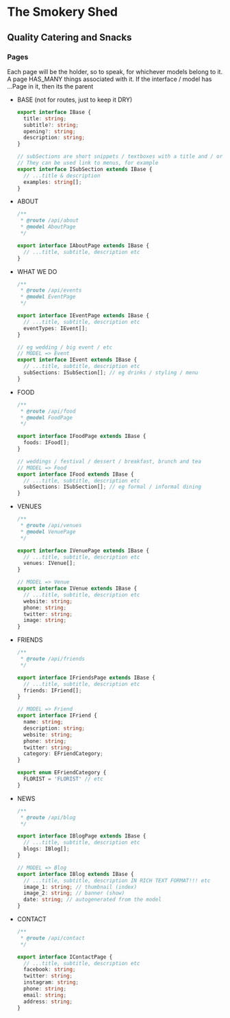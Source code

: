 # The Smokery Shed

## Quality Catering and Snacks

### Pages

Each page will be the holder, so to speak, for whichever models belong to it. A page HAS_MANY things associated with it. If the interface / model has ...Page in it, then its the parent

- BASE (not for routes, just to keep it DRY)

  ```typescript
  export interface IBase {
    title: string;
    subtitle?: string;
    opening?: string;
    description: string;
  }

  // subSections are short snippets / textboxes with a title and / or description
  // They can be used link to menus, for example
  export interface ISubSection extends IBase {
    // ...title & description
    examples: string[];
  }
  ```

- ABOUT

  ```typescript
  /**
   * @route /api/about
   * @model AboutPage
   */

  export interface IAboutPage extends IBase {
    // ...title, subtitle, description etc
  }
  ```

- WHAT WE DO

  ```typescript
  /**
   * @route /api/events
   * @model EventPage
   */

  export interface IEventPage extends IBase {
    // ...title, subtitle, description etc
    eventTypes: IEvent[];
  }

  // eg wedding / big event / etc
  // MODEL => Event
  export interface IEvent extends IBase {
    // ...title, subtitle, description etc
    subSections: ISubSection[]; // eg drinks / styling / menu
  }
  ```

- FOOD

  ```typescript
  /**
   * @route /api/food
   * @model FoodPage
   */

  export interface IFoodPage extends IBase {
    foods: IFood[];
  }

  // weddings / festival / dessert / breakfast, brunch and tea
  // MODEL => Food
  export interface IFood extends IBase {
    // ...title, subtitle, description etc
    subSections: ISubSection[]; // eg formal / informal dining
  }
  ```

- VENUES

  ```typescript
  /**
   * @route /api/venues
   * @model VenuePage
   */

  export interface IVenuePage extends IBase {
    // ...title, subtitle, description etc
    venues: IVenue[];
  }

  // MODEL => Venue
  export interface IVenue extends IBase {
    // ...title, subtitle, description etc
    website: string;
    phone: string;
    twitter: string;
    image: string;
  }
  ```

- FRIENDS

  ```typescript
  /**
   * @route /api/friends
   */

  export interface IFriendsPage extends IBase {
    // ...title, subtitle, description etc
    friends: IFriend[];
  }

  // MODEL => Friend
  export interface IFriend {
    name: string;
    description: string;
    website: string;
    phone: string;
    twitter: string;
    category: EFriendCategory;
  }

  export enum EFriendCategory {
    FLORIST = 'FLORIST' // etc
  }
  ```

- NEWS

  ```typescript
  /**
   * @route /api/blog
   */

  export interface IBlogPage extends IBase {
    // ...title, subtitle, description etc
    blogs: IBlog[];
  }

  // MODEL => Blog
  export interface IBlog extends IBase {
    // ...title, subtitle, description IN RICH TEXT FORMAT!!! etc
    image_1: string; // thumbnail (index)
    image_2: string; // banner (show)
    date: string; // autogenerated from the model
  }
  ```

- CONTACT

  ```typescript
  /**
   * @route /api/contact
   */

  export interface IContactPage {
    // ...title, subtitle, description etc
    facebook: string;
    twitter: string;
    instagram: string;
    phone: string;
    email: string;
    address: string;
  }
  ```
